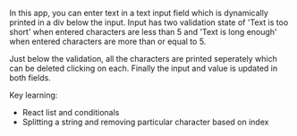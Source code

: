 In this app, you can enter text in a text input field which is dynamically printed in a div below the input. Input has two validation state of 'Text is too short' when entered characters are less than 5 and 'Text is long enough' when entered characters are more than or equal to 5. 

Just below the validation, all the characters are printed seperately which can be deleted clicking on each. Finally the input and value is updated in both fields.

Key learning:

- React list and conditionals
- Splitting a string and removing particular character based on index 